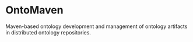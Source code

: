OntoMaven
=========

Maven-based ontology development and management of ontology artifacts in distributed ontology repositories.
